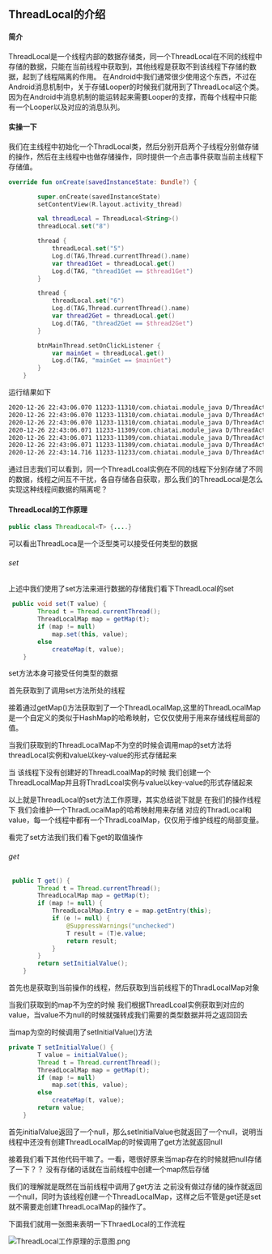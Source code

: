 ## ThreadLocal的介绍

#### 简介

ThreadLocal是一个线程内部的数据存储类，同一个ThreadLocal在不同的线程中存储的数据，只能在当前线程中获取到，其他线程是获取不到该线程下存储的数据，起到了线程隔离的作用。
在Android中我们通常很少使用这个东西，不过在Android消息机制中，关于存储Looper的时候我们就用到了ThreadLocal这个类。因为在Android中消息机制的能运转起来需要Looper的支撑，而每个线程中只能有一个Looper以及对应的消息队列。

#### 实操一下

我们在主线程中初始化一个ThradLocal类，然后分别开启两个子线程分别做存储的操作，然后在主线程中也做存储操作，同时提供一个点击事件获取当前主线程下存储值。

```kotlin
override fun onCreate(savedInstanceState: Bundle?) {

        super.onCreate(savedInstanceState)
        setContentView(R.layout.activity_thread)

        val threadLocal = ThreadLocal<String>()
        threadLocal.set("8")

        thread {
            threadLocal.set("5")
            Log.d(TAG,Thread.currentThread().name)
            var thread1Get = threadLocal.get()
            Log.d(TAG, "thread1Get == $thread1Get")
        }

        thread {
            threadLocal.set("6")
            Log.d(TAG,Thread.currentThread().name)
            var thread2Get = threadLocal.get()
            Log.d(TAG, "thread2Get == $thread2Get")
        }

        btnMainThread.setOnClickListener {
            var mainGet = threadLocal.get()
            Log.d(TAG, "mainGet == $mainGet")
        }
    }
```

运行结果如下

```xml
2020-12-26 22:43:06.070 11233-11310/com.chiatai.module_java D/ThreadActivity: thread2PreGet == null
2020-12-26 22:43:06.070 11233-11310/com.chiatai.module_java D/ThreadActivity: Thread-3
2020-12-26 22:43:06.070 11233-11310/com.chiatai.module_java D/ThreadActivity: thread2Get == 6
2020-12-26 22:43:06.071 11233-11309/com.chiatai.module_java D/ThreadActivity: thread1PreGet == null
2020-12-26 22:43:06.071 11233-11309/com.chiatai.module_java D/ThreadActivity: Thread-2
2020-12-26 22:43:06.071 11233-11309/com.chiatai.module_java D/ThreadActivity: thread1Get == 5
2020-12-26 22:43:14.716 11233-11233/com.chiatai.module_java D/ThreadActivity: mainGet == 8

```

通过日志我们可以看到，同一个ThreadLcoal实例在不同的线程下分别存储了不同的数据，线程之间互不干扰，各自存储各自获取，那么我们的ThreadLocal是怎么实现这种线程间数据的隔离呢？

#### ThreadLocal的工作原理

```java
public class ThreadLocal<T> {....}
```

可以看出ThreadLoca是一个泛型类可以接受任何类型的数据

###### set

上述中我们使用了set方法来进行数据的存储我们看下ThreadLocal的set

```java
 public void set(T value) {
        Thread t = Thread.currentThread();
        ThreadLocalMap map = getMap(t);
        if (map != null)
            map.set(this, value);
        else
            createMap(t, value);
    }
```

set方法本身可接受任何类型的数据

首先获取到了调用set方法所处的线程

接着通过getMap()方法获取到了一个ThreadLocalMap,这里的ThreadLocalMap是一个自定义的类似于HashMap的哈希映射，它仅仅使用于用来存储线程局部的值。

当我们获取到的ThreadLocalMap不为空的时候会调用map的set方法将threadLocal实例和value以key-value的形式存储起来

当 该线程下没有创建好的ThreadLcoalMap的时候 我们创建一个ThreadLocalMap并且将ThradLcoal实例与value以key-value的形式存储起来

以上就是ThreadLocal的set方法工作原理，其实总结说下就是 在我们的操作线程下 我们会维护一个ThradLocalMap的哈希映射用来存储 对应的ThradLocal和value，每一个线程中都有一个ThradLcoalMap，仅仅用于维护线程的局部变量。

看完了set方法我们我们看下get的取值操作

###### get

```java
 public T get() {
        Thread t = Thread.currentThread();
        ThreadLocalMap map = getMap(t);
        if (map != null) {
            ThreadLocalMap.Entry e = map.getEntry(this);
            if (e != null) {
                @SuppressWarnings("unchecked")
                T result = (T)e.value;
                return result;
            }
        }
        return setInitialValue();
    }
```

首先也是获取到当前操作的线程，然后获取到当前线程下的ThradLocalMap对象

当我们获取到的map不为空的时候 我们根据ThreadLcoal实例获取到对应的value，当value不为null的时候就强转成我们需要的类型数据并将之返回回去

当map为空的时候调用了setInitialValue()方法

```java
private T setInitialValue() {
        T value = initialValue();
        Thread t = Thread.currentThread();
        ThreadLocalMap map = getMap(t);
        if (map != null)
            map.set(this, value);
        else
            createMap(t, value);
        return value;
    }
```

首先initialValue返回了一个null，那么setInitialValue也就返回了一个null，说明当线程中还没有创建ThreadLocalMap的时候调用了get方法就返回null

接着我们看下其他代码干嘛了。一看，嗯很好原来当map存在的时候就把null存储了一下？？ 没有存储的话就在当前线程中创建一个map然后存储

我们的理解就是既然在当前线程中调用了get方法 之前没有做过存储的操作就返回一个null，同时为该线程创建一个ThreadLocalMap，这样之后不管是get还是set就不需要走创建ThreadLocalMap的操作了。

下面我们就用一张图来表明一下ThraedLocal的工作流程

![ThreadLocal工作原理的示意图.png](https://upload-images.jianshu.io/upload_images/4997216-6c8fd53600c36072.png?imageMogr2/auto-orient/strip%7CimageView2/2/w/1240)